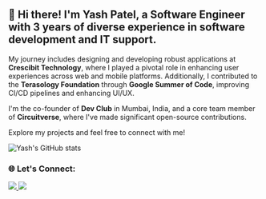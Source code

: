 

## 👋 Hi there! I'm Yash Patel, a Software Engineer with 3 years of diverse experience in software development and IT support.

My journey includes designing and developing robust applications at **Crescibit Technology**, where I played a pivotal role in enhancing user experiences across web and mobile platforms. Additionally, I contributed to the **Terasology Foundation** through **Google Summer of Code**, improving CI/CD pipelines and enhancing UI/UX.

I'm the co-founder of **Dev Club** in Mumbai, India, and a core team member of **Circuitverse**, where I've made significant open-source contributions. 

Explore my projects and feel free to connect with me!


![Yash's GitHub stats](https://github-readme-stats.vercel.app/api?username=ryuk156&hide=contribs,issues&include_all_commits=true&hide_rank=true&theme=merko&show_icons=true)


### 🌐 Let's Connect:
<a target="_blank" href="https://www.linkedin.com/in/yash-patel-22546a191">
    <img src="https://img.shields.io/badge/linkedin-%230077B5.svg?&style=for-the-badge&logo=linkedin&logoColor=white" />
</a>
<a target="_blank" href="mailto:yashp2928@gmail.com">
    <img src="https://img.shields.io/badge/Email-%23C14438.svg?&style=for-the-badge&logo=gmail&logoColor=white" />
</a>

